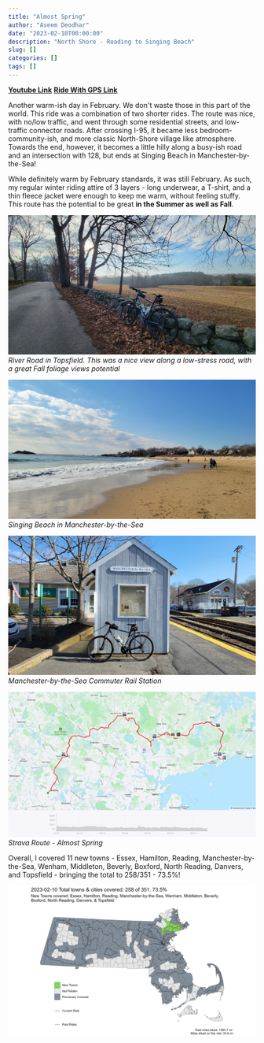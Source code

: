 ```yaml
---
title: "Almost Spring"
author: "Aseem Deodhar"
date: "2023-02-10T00:00:00"
description: "North Shore - Reading to Singing Beach"
slug: []
categories: []
tags: []
---
```


[**Youtube Link**](https://youtu.be/p-PXjQ1j7DY?feature=shared)
[**Ride With GPS Link**](https://ridewithgps.com/routes/41722735)

Another warm-ish day in February. We don't waste those in this part of the world. This ride was a combination of two shorter rides. The route was nice, with no/low traffic, and went through some residential streets, and low-traffic connector roads. After crossing I-95, it became less bedroom-community-ish, and more classic North-Shore village like atmosphere. Towards the end, however, it becomes a little hilly along a busy-ish road and an intersection with 128, but ends at Singing Beach in Manchester-by-the-Sea!

While definitely warm by February standards, it was still February. As such, my regular winter riding attire of 3 layers - long underwear, a T-shirt, and a thin fleece jacket were enough to keep me warm, without feeling stuffy.
This route has the potential to be great **in the Summer as well as Fall**.


![River Road in Topsfield](roadside.jpg) 
*River Road in Topsfield. This was a nice view along a low-stress road, with a great Fall foliage views potential*

![Singing Beach in Manchester-by-the-Sea](beach.jpg) 
*Singing Beach in Manchester-by-the-Sea*

![Manchester-by-the-Sea Commuter Rail Station](station.jpg) 
*Manchester-by-the-Sea Commuter Rail Station*

![Strava Route - Almost Spring](strava_day1.jpg) 
*Strava Route - Almost Spring*

Overall, I covered 11 new towns - Essex, Hamilton, Reading, Manchester-by-the-Sea, Wenham, Middleton, Beverly, Boxford, North Reading, Danvers, and Topsfield - bringing the total to 258/351 - 73.5%!

![Almost Spring](bike_routes_muni_2023-02-10.jpeg)
